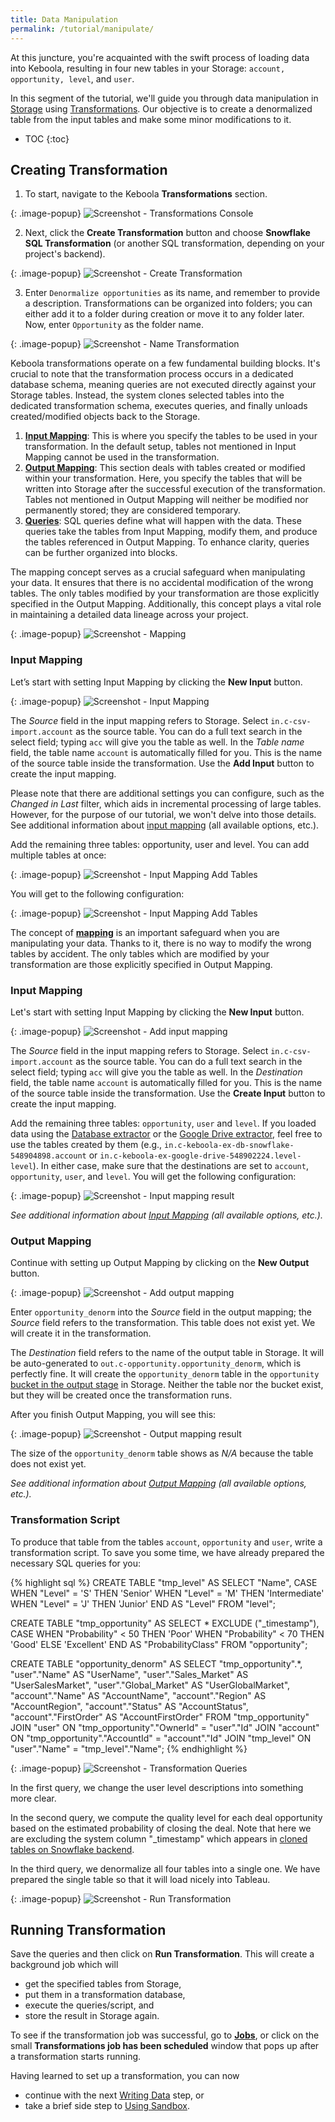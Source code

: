 ```yaml
---
title: Data Manipulation
permalink: /tutorial/manipulate/
---
```


At this juncture, you're acquainted with the swift process of loading data into Keboola, resulting in four new tables in your Storage: 
`account, opportunity, level`, and `user`. 

In this segment of the tutorial, we'll guide you through data manipulation in [Storage](/storage/tables/) using [Transformations](/transformations/). 
Our objective is to create a denormalized table from the input tables and make some minor modifications to it.

* TOC
{:toc}

## Creating Transformation
1. To start, navigate to the Keboola **Transformations** section.

{: .image-popup}
![Screenshot - Transformations Console](/tutorial/manipulate/transformations-intro.png)

2. Next, click the **Create Transformation** button and choose **Snowflake SQL Transformation** (or another SQL transformation, depending on your project's backend).

{: .image-popup}
![Screenshot - Create Transformation](/tutorial/manipulate/create-transformation.png)

3. Enter `Denormalize opportunities` as its name, and remember to provide a description. Transformations can be organized into folders;
you can either add it to a folder during creation or move it to any folder later. Now, enter `Opportunity` as the folder name.

{: .image-popup}
![Screenshot - Name Transformation](/tutorial/manipulate/name-transformation.png)

Keboola transformations operate on a few fundamental building blocks. It's crucial to note that the transformation process occurs in a dedicated database schema,
meaning queries are not executed directly against your Storage tables. Instead, the system clones selected tables into the dedicated transformation schema, 
executes queries, and finally unloads created/modified objects back to the Storage.

1. [**Input Mapping**](/transformations/mappings/#input-mapping): This is where you specify the tables to be used in your transformation. In the default setup, tables not mentioned in Input Mapping cannot be used in the transformation.
2. [**Output Mapping**](/transformations/#output-mapping): This section deals with tables created or modified within your transformation. Here, you specify the tables that will be written into Storage after the successful execution of the transformation. Tables not mentioned in Output Mapping will neither be modified nor permanently stored; they are considered temporary.
3. [**Queries**](/tutorial/manipulate/#transformation-script): SQL queries define what will happen with the data. These queries take the tables from Input Mapping, modify them, and produce the tables referenced in Output Mapping. To enhance clarity, queries can be further organized into blocks.

The mapping concept serves as a crucial safeguard when manipulating your data. It ensures that there is no accidental modification of the wrong tables. The only 
tables modified by your transformation are those explicitly specified in the Output Mapping. Additionally, this concept plays a vital role in maintaining a 
detailed data lineage across your project.

{: .image-popup}
![Screenshot - Mapping](/tutorial/manipulate/mapping.png)

### Input Mapping
Let’s start with setting Input Mapping by clicking the **New Input** button.

{: .image-popup}
![Screenshot - Input Mapping](/tutorial/manipulate/input-mapping1.png)

The *Source* field in the input mapping refers to Storage. Select `in.c-csv-import.account` as the source table. You can do a full text search in the select 
field; typing `acc` will give you the table as well. In the *Table name* field, the table name `account` is automatically filled for you. This is the name of the 
source table inside the transformation. Use the **Add Input** button to create the input mapping.

Please note that there are additional settings you can configure, such as the *Changed in Last* filter, which aids in incremental processing of large tables. 
However, for the purpose of our tutorial, we won't delve into those details. See additional information about [input mapping](/transformations/mappings/#input-mapping) 
(all available options, etc.).

Add the remaining three tables: opportunity, user and level. You can add multiple tables at once:

{: .image-popup}
![Screenshot - Input Mapping Add Tables](/tutorial/manipulate/IM-add-tables.png)

You will get to the following configuration:

{: .image-popup}
![Screenshot - Input Mapping Add Tables](/tutorial/manipulate/IM-add-tables.png)












The concept of [**mapping**](/transformations/mappings) is an important safeguard
when you are manipulating your data.
Thanks to it, there is no way to modify the wrong tables by accident.
The only tables which are modified by your transformation are those explicitly specified in Output Mapping.

### Input Mapping
Let's start with setting Input Mapping by clicking the **New Input** button.

{: .image-popup}
![Screenshot - Add input mapping](/tutorial/manipulate/transformation-input.png)

The *Source* field in the input mapping refers to Storage. Select `in.c-csv-import.account` as the source table.
You can do a full text search in the select field; typing `acc` will give you the table as well.
In the *Destination* field, the table name `account` is automatically filled for you.
This is the name of the source table inside the transformation. Use the **Create Input** button to create
the input mapping.

Add the remaining three tables: `opportunity`, `user` and `level`. If you loaded data using the
[Database extractor](/tutorial/load/database/) or the [Google Drive extractor](/tutorial/load/googledrive/),
feel free to use the tables created by them (e.g., `in.c-keboola-ex-db-snowflake-548904898.account` or
`in.c-keboola-ex-google-drive-548902224.level-level`). In either case, make sure that the destinations
are set to `account`, `opportunity`, `user`, and `level`.
You will get the following configuration:

{: .image-popup}
![Screenshot - Input mapping result](/tutorial/manipulate/transformation-input-end.png)

*See additional information about [Input Mapping](/transformations/mappings/#input-mapping)
(all available options, etc.).*

### Output Mapping
Continue with setting up Output Mapping by clicking on the **New Output** button.

{: .image-popup}
![Screenshot - Add output mapping](/tutorial/manipulate/transformation-output.png)

Enter `opportunity_denorm` into the *Source* field in the output mapping;
the *Source* field refers to the transformation. This table does not exist yet.
We will create it in the transformation.

The *Destination* field refers to the name of the output table in Storage.
It will be auto-generated to `out.c-opportunity.opportunity_denorm`, which is 
perfectly fine. It will create the `opportunity_denorm` table in the `opportunity` [bucket in the output stage](/storage/tables/)
in Storage. Neither the table nor the bucket exist, but they will be created once the transformation runs.

After you finish Output Mapping, you will see this:

{: .image-popup}
![Screenshot - Output mapping result](/tutorial/manipulate/transformation-output-end.png)

The size of the `opportunity_denorm` table shows as *N/A* because the table does not exist yet.

*See additional information about [Output Mapping](/transformations/mappings/#output-mapping)
(all available options, etc.).*

### Transformation Script
To produce that table from the tables `account`, `opportunity` and `user`, write a transformation script.
To save you some time, we have already prepared the necessary SQL queries for you:

{% highlight sql %}
CREATE TABLE "tmp_level" AS
    SELECT "Name", CASE
        WHEN "Level" = 'S' THEN 'Senior'
        WHEN "Level" = 'M' THEN 'Intermediate'
        WHEN "Level" = 'J' THEN 'Junior' END AS "Level"
    FROM "level";

CREATE TABLE "tmp_opportunity" AS
    SELECT * EXCLUDE ("_timestamp"), CASE
        WHEN "Probability" < 50 THEN 'Poor'
        WHEN "Probability" < 70 THEN 'Good'
        ELSE 'Excellent' END AS "ProbabilityClass"
    FROM "opportunity";

CREATE TABLE "opportunity_denorm" AS
    SELECT "tmp_opportunity".*,
        "user"."Name" AS "UserName", "user"."Sales_Market" AS "UserSalesMarket",
        "user"."Global_Market" AS "UserGlobalMarket",
        "account"."Name" AS "AccountName", "account"."Region" AS "AccountRegion",
        "account"."Status" AS "AccountStatus", "account"."FirstOrder" AS "AccountFirstOrder"
    FROM "tmp_opportunity"
        JOIN "user" ON "tmp_opportunity"."OwnerId" = "user"."Id"
        JOIN "account" ON "tmp_opportunity"."AccountId" = "account"."Id"
        JOIN "tmp_level" ON "user"."Name" = "tmp_level"."Name";
{% endhighlight %}

{: .image-popup}
![Screenshot - Transformation Queries](/tutorial/manipulate/transformation-queries.png)

In the first query, we change the user level descriptions into something more clear.

In the second query, we compute the quality level for each deal opportunity based on the estimated probability
of closing the deal.  Note that here we are excluding the system column "_timestamp" 
which appears in [cloned tables on Snowflake backend](/transformations/snowflake/#_timestamp-system-column). 

In the third query, we denormalize all four tables into a single one.
We have prepared the single table so that it will load nicely into Tableau.

{: .image-popup}
![Screenshot - Run Transformation](/tutorial/manipulate/transformations-intro-3.png)

## Running Transformation
Save the queries and then click on **Run Transformation**. This will create a background job which will

- get the specified tables from Storage,
- put them in a transformation database,
- execute the queries/script, and
- store the result in Storage again.

To see if the transformation job was successful, go to [**Jobs**](/management/jobs/), or click on the small
**Transformations job has been scheduled** window that pops up after a transformation starts running.

Having learned to set up a transformation, you can now

- continue with the next [Writing Data](/tutorial/write/) step, or
- take a brief side step to [Using Sandbox](/tutorial/manipulate/sandbox/).
